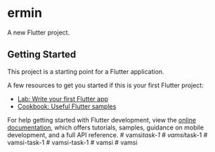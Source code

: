 # ermin

A new Flutter project.

## Getting Started

This project is a starting point for a Flutter application.

A few resources to get you started if this is your first Flutter project:

- [Lab: Write your first Flutter app](https://docs.flutter.dev/get-started/codelab)
- [Cookbook: Useful Flutter samples](https://docs.flutter.dev/cookbook)

For help getting started with Flutter development, view the
[online documentation](https://docs.flutter.dev/), which offers tutorials,
samples, guidance on mobile development, and a full API reference.
#   v a m s i _ t a s k - 1  
 #   v a m s i _ t a s k - 1  
 #   v a m s i - t a s k - 1  
 #   v a m s i - t a s k - 1  
 #   v a m s i  
 #   v a m s i  
 